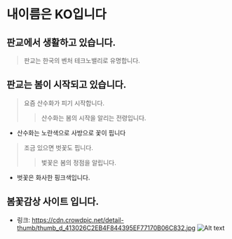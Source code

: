 # 내이름은 KO입니다
## 판교에서 생활하고 있습니다.
> 판교는 한국의 벤처 테크노밸리로 유명합니다.
## 판교는 봄이 시작되고 있습니다.
> 요즘 산수화가 피기 시작합니다.
>> 산수화는 봄의 시작을 알리는 전령입니다.
* 산수화는 노란색으로 사방으로 꽃이 핍니다
> 조금 있으면 벗꽃도 핍니다. 
>> 벛꽃은 봄의 정점을 알립니다.
* 벗꽃은 화사한 핑크색입니다. 
## 봄꽃감상 사이트 입니다.
* 링크: <https://cdn.crowdpic.net/detail-thumb/thumb_d_413026C2EB4F844395EF77170B06C832.jpg>
![Alt text](https://cdn.crowdpic.net/detail-thumb/thumb_d_413026C2EB4F844395EF77170B06C832.jpg)
